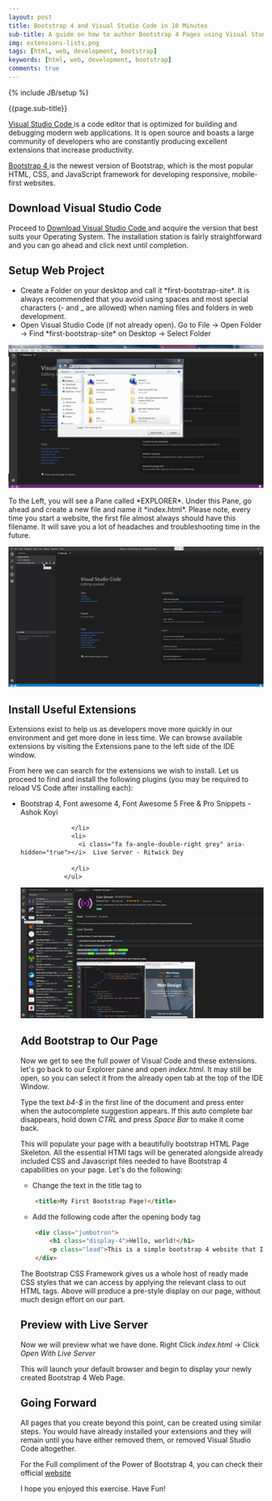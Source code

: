 ```yaml
---
layout: post
title: Bootstrap 4 and Visual Studio Code in 10 Minutes 
sub-title: A guide on how to author Bootstrap 4 Pages using Visual Studio Code
img: extensions-lists.png
tags: [html, web, development, bootstrap]
keywords: [html, web, development, bootstrap]
comments: true
---
```

{% include JB/setup %}

{{page.sub-title}}

<!--more-->
<p class="lead">
<a href="https://code.visualstudio.com/download" target="_blank">Visual Studio Code </a> is a code editor that is optimized for building and debugging modern web applications. It is open source and boasts a large community of developers who are constantly producing excellent extensions that increase productivity. 
</p>
<p class="lead">
<a href="https://getbootstrap.com/" target="_blank">Bootstrap 4 </a> is the newest version of Bootstrap, which is the most popular HTML, CSS, and JavaScript framework for developing responsive, mobile-first websites. 
</p>

## Download Visual Studio Code
<p class="lead">
Proceed to <a href="https://code.visualstudio.com/download" target="_blank">Download Visual Studio Code </a> and acquire the version that best suits your Operating System. The installation station is fairly straightforward and you can go ahead and click next until completion. 
</p>

## Setup Web Project
<ul class="list-style arrow-list arrow-list-two pl-0">
                  <li>
                    <i class="fa fa-angle-double-right grey" aria-hidden="true"></i> Create a Folder on your desktop and call it *first-bootstrap-site*. It is always recommended that you avoid using spaces and most special characters (- and _ are allowed) when naming files and folders in web development.
                  </li>
                  <li>
                    <i class="fa fa-angle-double-right grey" aria-hidden="true"></i> Open Visual Studio Code (if not already open). Go to File -> Open Folder -> Find *first-bootstrap-site* on Desktop -> Select Folder
                  </li>
                </ul>

<div class="text-center">
    <img src="/assets/images/open-folder.png" alt="open-folder" class="img-fluid">
</div>
<p class="lead">
To the Left, you will see a Pane called *EXPLORER*. Under this Pane, go ahead and create a new file and name it *index.html*. Please note, every time you start a website, the first file almost always should have this filename. It will save you a lot of headaches and troubleshooting time in the future. 
</p>

<div class="text-center">
    <img src="/assets/images/create-file.png" alt="create-file" class="img-fluid"/>
</div>

## Install Useful Extensions
Extensions exist to help us as developers move more quickly in our environment and get more done in less time. We can browse available extensions by visiting the Extensions pane to the left side of the IDE window. 

From here we can search for the extensions we wish to install. Let us proceed to find and install the following plugins (you may be required to reload VS Code after installing each):
<ul class="list-style arrow-list arrow-list-two pl-0">
                  <li>
                    <i class="fa fa-angle-double-right grey" aria-hidden="true"></i>  Bootstrap 4, Font awesome 4, Font Awesome 5 Free & Pro Snippets - Ashok Koyi

                  </li>
                  <li>
                    <i class="fa fa-angle-double-right grey" aria-hidden="true"></i>  Live Server - Ritwick Dey

                  </li>
                </ul>

<div class="text-center">
    <img src="/assets/images/extensions-lists.png" alt="extension-list" class="img-fluid"/>
</div>

## Add Bootstrap to Our Page
Now we get to see the full power of Visual Code and these extensions. let's go back to our Explorer pane and open *index.html*. It may still be open, so you can select it from the already open tab at the top of the IDE Window. 

Type the text *b4-$* in the first line of the document and press enter when the autocomplete suggestion appears. If this auto complete bar disappears, hold down *CTRL* and press *Space Bar* to make it come back. 

This will populate your page with a beautifully bootstrap HTML Page Skeleton. All the essential HTMl tags will be generated alongside already included CSS and Javascript files needed to have Bootstrap 4 capabilities on your page. Let's do the following:
- Change the text in the title tag to 
```html
    <title>My First Bootstrap Page!</title>
``` 

- Add the following code after the opening body tag
```html
    <div class="jumbotron">
        <h1 class="display-4">Hello, world!</h1>
        <p class="lead">This is a simple bootstrap 4 website that I am developing</p>
    </div>
```

The Bootstrap CSS Framework gives us a whole host of ready made CSS styles that we can access by applying the relevant class to out HTML tags. Above will produce a pre-style display on our page, without much design effort on our part. 

## Preview with Live Server
Now we will preview what we have done. Right Click *index.html* -> Click *Open With Live Server*

This will launch your default browser and begin to display your newly created Bootstrap 4 Web Page. 

## Going Forward
All pages that you create beyond this point, can be created using similar steps. You would have already installed your extensions and they will remain until you have either removed them, or removed Visual Studio Code altogether. 

For the Full compliment of the Power of Bootstrap 4, you can check their official <a href="https://getbootstrap.com/" target="_blank">website </a>  

I hope you enjoyed this exercise. Have Fun!